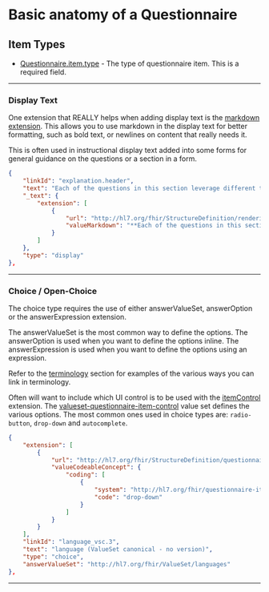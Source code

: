 # Basic anatomy of a Questionnaire

## Item Types

- [Questionnaire.item.type](http://hl7.org/fhir/questionnaire-definitions.html#Questionnaire.item.type) -
  The type of questionnaire item. This is a required field.

---

### Display Text

One extension that REALLY helps when adding display text is the
[markdown extension](http://hl7.org/fhir/extension-questionnaire-itemControl.html).
This allows you to use markdown in the display text for better formatting, such
as bold text, or newlines on content that really needs it.

This is often used in instructional display text added into some forms for
general guidance on the questions or a section in a form.

```json
{
    "linkId": "explanation.header",
    "text": "Each of the questions in this section leverage different techniques for selecting possible values for the options",
    "_text": {
        "extension": [
            {
                "url": "http://hl7.org/fhir/StructureDefinition/rendering-markdown",
                "valueMarkdown": "**Each of the questions in this section leverage different techniques for selecting possible values for the options**"
            }
        ]
    },
    "type": "display"
},
```

---

### Choice / Open-Choice

The choice type requires the use of either answerValueSet, answerOption or the
answerExpression extension.

The answerValueSet is the most common way to define the options. The
answerOption is used when you want to define the options inline. The
answerExpression is used when you want to define the options using an
expression.

Refer to the [terminology](terminology.md) section for examples of the various
ways you can link in terminology.

Often will want to include which UI control is to be used with the
[itemControl](http://hl7.org/fhir/R4/extension-questionnaire-itemcontrol.html)
extension. The
[valueset-questionnaire-item-control](http://hl7.org/fhir/R4/valueset-questionnaire-item-control.html#expansion)
value set defines the various options. The most common ones used in choice types
are: `radio-button`, `drop-down` and `autocomplete`.

```json
{
    "extension": [
        {
            "url": "http://hl7.org/fhir/StructureDefinition/questionnaire-itemControl",
            "valueCodeableConcept": {
                "coding": [
                    {
                        "system": "http://hl7.org/fhir/questionnaire-item-control",
                        "code": "drop-down"
                    }
                ]
            }
        }
    ],
    "linkId": "language_vsc.3",
    "text": "language (ValueSet canonical - no version)",
    "type": "choice",
    "answerValueSet": "http://hl7.org/fhir/ValueSet/languages"
},
```

---


